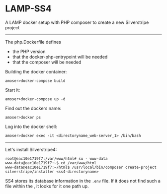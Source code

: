 # LAMP-SS4
A LAMP docker setup with PHP composer to create a new Silverstripe project

---

The php.Dockerfile defines
* the PHP version
* that the docker-php-entrypoint will be needed
* that the composer will be needed

Building the docker container:
```
amoser>docker-compose build
```

Start it:
```
amoser>docker-compose up -d
```

Find out the dockers name:
```
amoser>docker ps
```

Log into the docker shell:
```
amoser>docker exec -it <directoryname_web-server_1> /bin/bash
```

---

Let's install Silverstripe4:
```
root@eac10e1719f7:/var/www/html# su - www-data
www-data@eac10e1719f7:~$ cd /var/www/html
www-data@eac10e1719f7:~/html$ /usr/local/bin/composer create-project silverstripe/installer <ss4-directoryname>
```

SS4 stores its database information in the `.env` file. If it does not find such a file within the <ss4-directoryname>, it looks for it one path up.
